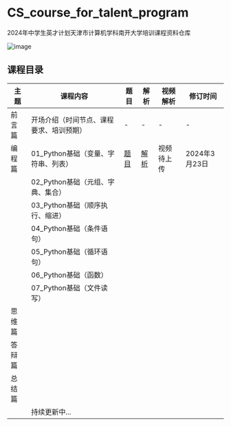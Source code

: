 # CS_course_for_talent_program
2024年中学生英才计划天津市计算机学科南开大学培训课程资料仓库

![image](https://github.com/JunyaoHu/CS_course_for_talent_program/assets/67564714/8e468f45-c7de-4d5e-beb4-99fe385379f1)

## 课程目录

| 主题   | 课程内容                                 | 题目                                                         | 解析                                                         | 视频解析   | 修订时间      |
| ------ | ---------------------------------------- | ------------------------------------------------------------ | ------------------------------------------------------------ | ---------- | ------------- |
| 前言篇 | 开场介绍（时间节点、课程要求、培训预期） | -                                                            | -                                                            | -          | -             |
| 编程篇 | 01_Python基础（变量、字符串、列表）      | [题目](https://github.com/JunyaoHu/CS_course_for_talent_program/blob/main/01_%E9%A2%98%E7%9B%AE/01_Python%E5%9F%BA%E7%A1%80%EF%BC%88%E5%8F%98%E9%87%8F%E3%80%81%E5%AD%97%E7%AC%A6%E4%B8%B2%E3%80%81%E5%88%97%E8%A1%A8%EF%BC%89.ipynb) | [解析](https://github.com/JunyaoHu/CS_course_for_talent_program/blob/main/02_解析/01_Python基础（变量、字符串、列表）.ipynb) | 视频待上传 | 2024年3月23日 |
|        | 02_Python基础（元组、字典、集合）        |                                                              |                                                              |            |               |
|        | 03_Python基础（顺序执行、缩进）          |                                                              |                                                              |            |               |
|        | 04_Python基础（条件语句）                |                                                              |                                                              |            |               |
|        | 05_Python基础（循环语句）                |                                                              |                                                              |            |               |
|        | 06_Python基础（函数）                    |                                                              |                                                              |            |               |
|        | 07_Python基础（文件读写）                |                                                              |                                                              |            |               |
| 思维篇 |                                          |                                                              |                                                              |            |               |
| 答辩篇 |                                          |                                                              |                                                              |            |               |
| 总结篇 |                                          |                                                              |                                                              |            |               |
|        | 持续更新中...                            |                                                              |                                                              |            |               |




